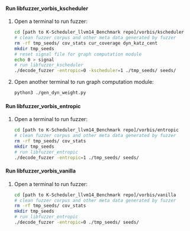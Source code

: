 #### Run libfuzzer_vorbis_kscheduler
1. Open a terminal to run fuzzer:
    ```sh
    cd [path to K-Scheduler_llvm14_Benchmark repo]/vorbis/kscheduler 
    # clean fuzzer corpus and other meta data generated by fuzzer
    rm -rf tmp_seeds/ cov_stats cur_coverage dyn_katz_cent 
    mkdir tmp_seeds
    # reset signal file for graph computation module
    echo 0 > signal
    # run libfuzzer_kscheduler
    ./decode_fuzzer -entropic=0 -kscheduler=1 ./tmp_seeds/ seeds/
    ```
2. Open another terminal to run graph computation module:
    ```sh
    python3 ./gen_dyn_weight.py
    ```

#### Run libfuzzer_vorbis_entropic
1. Open a terminal to run fuzzer:
    ```sh
    cd [path to K-Scheduler_llvm14_Benchmark repo]/vorbis/entropic 
    # clean fuzzer corpus and other meta data generated by fuzzer
    rm -rf tmp_seeds/ cov_stats  
    mkdir tmp_seeds
    # run libfuzzer_entropic
    ./decode_fuzzer -entropic=1 ./tmp_seeds/ seeds/
    ```

#### Run libfuzzer_vorbis_vanilla
1. Open a terminal to run fuzzer:
    ```sh
    cd [path to K-Scheduler_llvm14_Benchmark repo]/vorbis/vanilla 
    # clean fuzzer corpus and other meta data generated by fuzzer
    rm -rf tmp_seeds/ cov_stats  
    mkdir tmp_seeds
    # run libfuzzer_entropic
    ./decode_fuzzer -entropic=0 ./tmp_seeds/ seeds/
    ```
